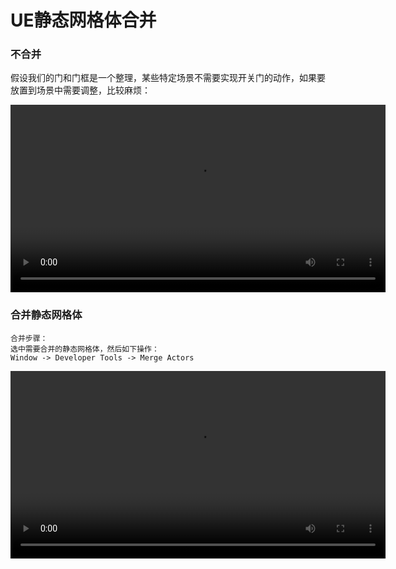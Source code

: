 # UE静态网格体合并

### 不合并
假设我们的门和门框是一个整理，某些特定场景不需要实现开关门的动作，如果要放置到场景中需要调整，比较麻烦：

<video src="./video/staticMeshMerge-1.mp4" controls width="600"></video>

### 合并静态网格体
```
合并步骤：
选中需要合并的静态网格体，然后如下操作：
Window -> Developer Tools -> Merge Actors
```

<video src="./video/staticMeshMerge-2.mp4" controls width="600"></video>